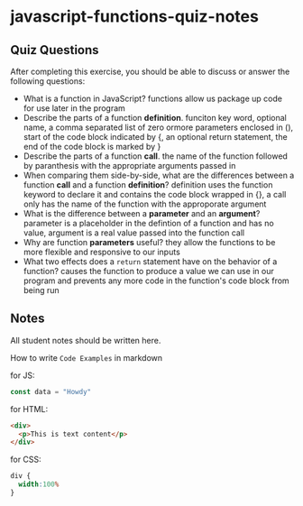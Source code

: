 # javascript-functions-quiz-notes

## Quiz Questions

After completing this exercise, you should be able to discuss or answer the following questions:

- What is a function in JavaScript?
functions allow us package up code for use later in the program
- Describe the parts of a function **definition**.
funciton key word, optional name, a comma separated list of zero ormore parameters enclosed in (), start of the code block indicated by {, an optional return statement, the end of the code block is marked by }
- Describe the parts of a function **call**.
the name of the function followed by paranthesis with the appropriate arguments passed in
- When comparing them side-by-side, what are the differences between a function **call** and a function **definition**?
definition uses the function keyword to declare it and contains the code block wrapped in {}, a call only has the name of the function with the approporate argument
- What is the difference between a **parameter** and an **argument**?
parameter is a placeholder in the defintion of a function and has no value, argument is a real value passed into the function call
- Why are function **parameters** useful?
they allow the functions to be more flexible and responsive to our inputs
- What two effects does a `return` statement have on the behavior of a function?
causes the function to produce a value we can use in our program and prevents any more code in the function's code block from being run

## Notes

All student notes should be written here.


How to write `Code Examples` in markdown

for JS:
```javascript
const data = "Howdy"
```

for HTML:
```html
<div>
  <p>This is text content</p>
</div>
```

for CSS:
```css
div {
  width:100%
}
```
